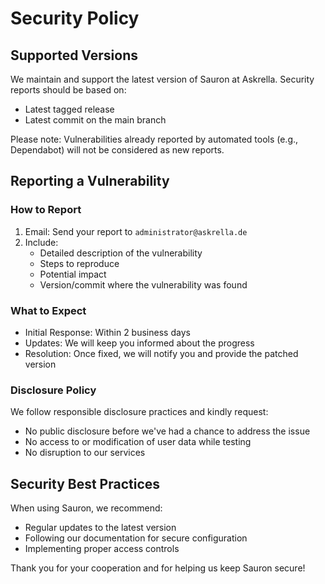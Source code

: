 # Security Policy

## Supported Versions

We maintain and support the latest version of Sauron at Askrella. Security reports should be based on:
- Latest tagged release
- Latest commit on the main branch

Please note: Vulnerabilities already reported by automated tools (e.g., Dependabot) will not be considered as new reports.

## Reporting a Vulnerability

### How to Report

1. Email: Send your report to `administrator@askrella.de`
2. Include:
   - Detailed description of the vulnerability
   - Steps to reproduce
   - Potential impact
   - Version/commit where the vulnerability was found

### What to Expect

- Initial Response: Within 2 business days
- Updates: We will keep you informed about the progress
- Resolution: Once fixed, we will notify you and provide the patched version

### Disclosure Policy

We follow responsible disclosure practices and kindly request:
- No public disclosure before we've had a chance to address the issue
- No access to or modification of user data while testing
- No disruption to our services

## Security Best Practices

When using Sauron, we recommend:
- Regular updates to the latest version
- Following our documentation for secure configuration
- Implementing proper access controls

Thank you for your cooperation and for helping us keep Sauron secure!
